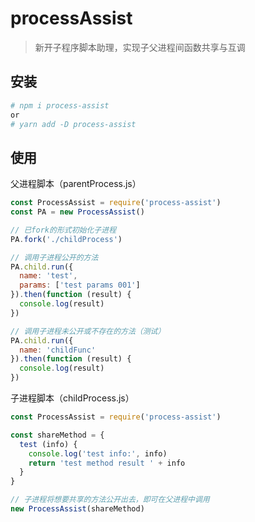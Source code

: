# processAssist

> 新开子程序脚本助理，实现子父进程间函数共享与互调

## 安装
``` bash
# npm i process-assist 
or 
# yarn add -D process-assist 
```

## 使用
父进程脚本（parentProcess.js）
``` javascript
const ProcessAssist = require('process-assist')
const PA = new ProcessAssist()

// 已fork的形式初始化子进程
PA.fork('./childProcess')

// 调用子进程公开的方法
PA.child.run({
  name: 'test',
  params: ['test params 001']
}).then(function (result) {
  console.log(result)
})

// 调用子进程未公开或不存在的方法（测试）
PA.child.run({
  name: 'childFunc'
}).then(function (result) {
  console.log(result)
})

```

子进程脚本（childProcess.js）
``` javascript
const ProcessAssist = require('process-assist')

const shareMethod = {
  test (info) {
    console.log('test info:', info)
    return 'test method result ' + info
  }
}

// 子进程将想要共享的方法公开出去，即可在父进程中调用
new ProcessAssist(shareMethod)

```
